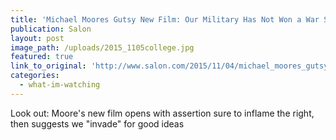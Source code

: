 ```yaml
---
title: 'Michael Moores Gutsy New Film: Our Military Has Not Won a War Since World War Ii'
publication: Salon
layout: post
image_path: /uploads/2015_1105college.jpg
featured: true
link_to_original: 'http://www.salon.com/2015/11/04/michael_moores_gutsy_new_film_our_military_has_not_won_a_war_since_world_war_ii/'
categories:
  - what-im-watching
---
```


Look out: Moore's new film opens with assertion sure to inflame the right, then suggests we "invade" for good ideas